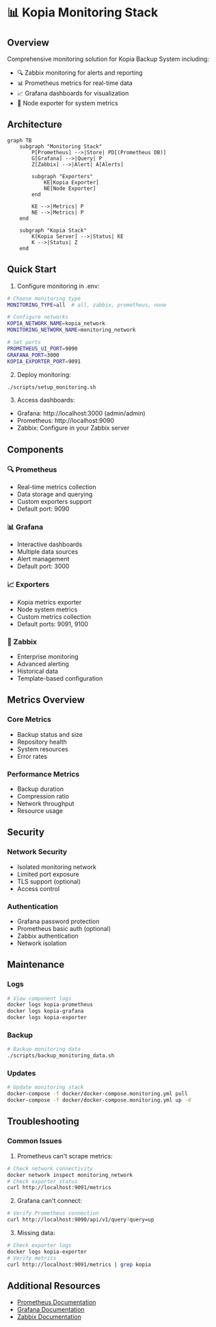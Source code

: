 # 📊 Kopia Monitoring Stack

## Overview
Comprehensive monitoring solution for Kopia Backup System including:
- 🔍 Zabbix monitoring for alerts and reporting
- 📊 Prometheus metrics for real-time data
- 📈 Grafana dashboards for visualization
- 📱 Node exporter for system metrics

## Architecture
```mermaid
graph TB
    subgraph "Monitoring Stack"
        P[Prometheus] -->|Store| PD[(Prometheus DB)]
        G[Grafana] -->|Query| P
        Z[Zabbix] -->|Alert| A[Alerts]
        
        subgraph "Exporters"
            KE[Kopia Exporter]
            NE[Node Exporter]
        end
        
        KE -->|Metrics| P
        NE -->|Metrics| P
    end

    subgraph "Kopia Stack"
        K[Kopia Server] -->|Status| KE
        K -->|Status| Z
    end
```

## Quick Start

1. Configure monitoring in .env:
```bash
# Choose monitoring type
MONITORING_TYPE=all  # all, zabbix, prometheus, none

# Configure networks
KOPIA_NETWORK_NAME=kopia_network
MONITORING_NETWORK_NAME=monitoring_network

# Set ports
PROMETHEUS_UI_PORT=9090
GRAFANA_PORT=3000
KOPIA_EXPORTER_PORT=9091
```

2. Deploy monitoring:
```bash
./scripts/setup_monitoring.sh
```

3. Access dashboards:
- Grafana: http://localhost:3000 (admin/admin)
- Prometheus: http://localhost:9090
- Zabbix: Configure in your Zabbix server

## Components

### 🔍 Prometheus
- Real-time metrics collection
- Data storage and querying
- Custom exporters support
- Default port: 9090

### 📊 Grafana
- Interactive dashboards
- Multiple data sources
- Alert management
- Default port: 3000

### 📈 Exporters
- Kopia metrics exporter
- Node system metrics
- Custom metrics collection
- Default ports: 9091, 9100

### 🚨 Zabbix
- Enterprise monitoring
- Advanced alerting
- Historical data
- Template-based configuration

## Metrics Overview

### Core Metrics
- Backup status and size
- Repository health
- System resources
- Error rates

### Performance Metrics
- Backup duration
- Compression ratio
- Network throughput
- Resource usage

## Security

### Network Security
- Isolated monitoring network
- Limited port exposure
- TLS support (optional)
- Access control

### Authentication
- Grafana password protection
- Prometheus basic auth (optional)
- Zabbix authentication
- Network isolation

## Maintenance

### Logs
```bash
# View component logs
docker logs kopia-prometheus
docker logs kopia-grafana
docker logs kopia-exporter
```

### Backup
```bash
# Backup monitoring data
./scripts/backup_monitoring_data.sh
```

### Updates
```bash
# Update monitoring stack
docker-compose -f docker/docker-compose.monitoring.yml pull
docker-compose -f docker/docker-compose.monitoring.yml up -d
```

## Troubleshooting

### Common Issues
1. Prometheus can't scrape metrics:
```bash
# Check network connectivity
docker network inspect monitoring_network
# Check exporter status
curl http://localhost:9091/metrics
```

2. Grafana can't connect:
```bash
# Verify Prometheus connection
curl http://localhost:9090/api/v1/query?query=up
```

3. Missing data:
```bash
# Check exporter logs
docker logs kopia-exporter
# Verify metrics
curl http://localhost:9091/metrics | grep kopia
```

## Additional Resources
- [Prometheus Documentation](https://prometheus.io/docs/)
- [Grafana Documentation](https://grafana.com/docs/)
- [Zabbix Documentation](https://www.zabbix.com/documentation/) 